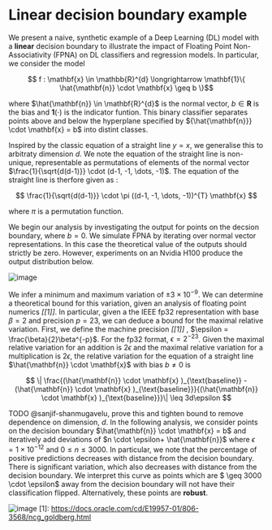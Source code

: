 # Linear decision boundary example

We present a naive, synthetic example of a Deep Learning (DL) model with a **linear** decision boundary to illustrate the impact of Floating Point Non-Associativity (FPNA) on DL classifiers and regression models. In particular, we consider the model

$$ f : \mathbf{x} \in \mathbb{R}^{d} \longrightarrow \mathbf{1}\{ \hat{\mathbf{n}} \cdot \mathbf{x} \geq b \}$$

where $\hat{\mathbf{n}} \in \mathbf{R}^{d}$ is the normal vector, $b \in \mathbf{R}$ is the bias and $\mathbf{1}(\cdot)$ is the indicator funtion. This binary classifier separates points above and below the hyperplane specified by ${\hat{\mathbf{n}}} \cdot \mathbf{x} = b$ into distint classes. 

Inspired by the classic equation of a straight line $y=x$, we generalise this to arbitraty dimension $d$. We note the equation of the straight line is non-unique, representable as permutations of elements of the normal vector $\frac{1}{\sqrt{d(d-1)}} \cdot (d-1, -1, \dots, -1)$. The equation of the straight line is therfore given as :

$$ \frac{1}{\sqrt{d(d-1)}} \cdot \pi ((d-1, -1, \dots, -1))^{T} \mathbf{x} $$

where $\pi$ is a permutation function.

We begin our analysis by investigating the output for points on the decsion boundary, where $b=0$. We simulate FPNA by iterating over normal vector representations. In this case the theoretical value of the outputs should strictly be zero. However, experiments on an Nvidia H100 produce the output distribution below.

![image](/fpna-robustness/codes/linear_decision_boundary/histogram.png)

We infer a minimum and maximum variation of $\pm 3 \times 10^{-9}$. We can determine a theoretical bound for this variation, given an analysis of floating point numerics <cite>[[1]]</cite>. In particular, given a the IEEE fp32 representation with base $\beta=2$ and precision $p=23$, we can deduce a bound for the maximal relative variation. First, we define the machine precision <cite>[[1]]</cite> , $\epsilon = \frac{\beta}{2}\beta^{-p}$. For the fp32 format, $\epsilon = 2^{-23}$. Given the maximal relative variation for an addition is $2 \epsilon$ and the maximal relative variation for a multiplication is $2 \epsilon$, the relative variation for the equation of a straight line $\hat{\mathbf{n}} \cdot \mathbf{x}$ with bias $b \neq 0$ is 

$$ \| \frac{(\hat{\mathbf{n}} \cdot \mathbf{x} )_{\text{baseline}} - (\hat{\mathbf{n}} \cdot \mathbf{x} )_{\text{baseline}}}{(\hat{\mathbf{n}} \cdot \mathbf{x} )_{\text{baseline}}}\| \leq 3d\epsilon $$ 

TODO @sanjif-shanmugavelu, prove this and tighten bound to remove dependence on dimension, $d$. In the following analysis, we consider points on the decision boundary $\hat{\mathbf{n}} \cdot \mathbf{x} = b$ and iteratively add deviations of $n \cdot \epsilon+ \hat{\mathbf{n}}$ where $\epsilon = 1 \times {10}^{-12}$ and $0 \leq n \leq 3000$. In particular, we note that the percentage of positive predictions decreases with distance from the decision boundary. There is significant variation, which also decreases with distance from the decision boundary. We interpret this curve as points which are $ \geq 3000 \cdot \epsilon$ away from the decision boundary will not have their classification flipped. Alternatively, these points are **robust**.

![image](/fpna-robustness/codes/linear_decision_boundary/adversarial_attack.png)
[1]: https://docs.oracle.com/cd/E19957-01/806-3568/ncg_goldberg.html
